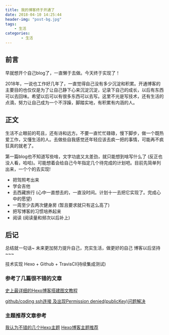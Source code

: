 ```yaml
---
title: 我的博客终于开通了
date: 2018-04-10 14:25:44
header-img: "post-bg.jpg"
tags:
	- 生活
categories:
       - 生活
---
```

## 前言
早就想开个自己blog了，一直懒于去做。今天终于实现了！

2018年，一说也工作好几年了，一直觉得自己没有多少沉淀和积累。开通博客的主要目的也仅仅是为了让自己静下心来沉淀沉淀，记录下自己的成长，以后有东西可以去回味。希望以后可以有很多东西可以去写。这里不光是写技术，还有生活的点滴，努力让自己成为一个不浮躁，脚踏实地，有积累有内涵的人。


## 正文
生活不止眼前的苟且，还有诗和远方。不要一直忙忙碌碌，慢下脚步，做一个既热爱工作，又懂生活的人。去做些自我感觉还年轻应该去疯一把的事情，可能再不疯狂真的就老了。

第一篇blog也不知道写些啥，文字功底又太差劲，就只能想到啥写什么了 (反正也没人看，哈哈)。可能想着会给自己今年指定几个待完成的计划吧。目前先简单列出来，一个个的去实现!

* 把驾照考出来
* 学会吉他
* 去西藏旅行 (心中一直想去的，一直没时间。计划十一去把它实现了。完成心中的愿望)
* 一周至少去两次健身房 (暂且要求就只有这么高了)
* 把写博客的习惯培养起来
* 阅读 (阅读量和频次以后补上)


## 后记

总结就一句话~ 未来更加努力提升自己，充实生活，做更好的自己
博客以后坚持~~~


技术实现 Hexo + Github + TravisCI(持续集成测试)
### 参考了几篇很不错的文章
[史上最详细的Hexo博客搭建图文教程](https://xuanwo.org/2015/03/26/hexo-intor/)

[github/coding ssh连接 及出现Permission denied(publicKey)问题解决](http://xiaobin.me/2016/05/31/github-coding-ssh/)


### 主题推荐文章参考
[我认为不错的几个Hexo主题](http://febsky.me/2016/05/15/2016-05-15-%E6%88%91%E8%AE%A4%E4%B8%BA%E4%B8%8D%E9%94%99%E7%9A%84%E5%87%A0%E4%B8%AAHexo%E4%B8%BB%E9%A2%98/)
[Hexo博客主题推荐](https://appkfz.com/2016/01/18/hexo-themes/)


